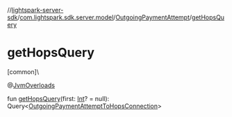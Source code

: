 //[lightspark-server-sdk](../../../index.md)/[com.lightspark.sdk.server.model](../index.md)/[OutgoingPaymentAttempt](index.md)/[getHopsQuery](get-hops-query.md)

# getHopsQuery

[common]\

@[JvmOverloads](https://kotlinlang.org/api/latest/jvm/stdlib/kotlin.jvm/-jvm-overloads/index.html)

fun [getHopsQuery](get-hops-query.md)(first: [Int](https://kotlinlang.org/api/latest/jvm/stdlib/kotlin/-int/index.html)? = null): Query&lt;[OutgoingPaymentAttemptToHopsConnection](../-outgoing-payment-attempt-to-hops-connection/index.md)&gt;
